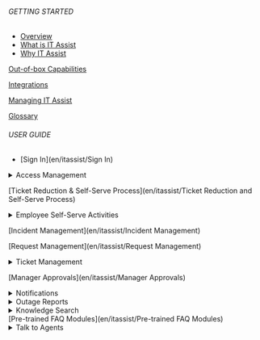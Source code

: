 ###### GETTING STARTED

- [Overview](en/itassist/Overview#overview)
- [What is IT Assist](en/itassist/Overview#what-is-it-assist)
- [Why IT Assist](en/itassist/Overview#why-it-assist)

[Out-of-box Capabilities](en/itassist/Out-of-box%20Capabilities)

[Integrations](en/itassist/Integrations)

[Managing IT Assist](en/itassist/Managing%20IT%20Assist)

[Glossary](en/itassist/Glossary)

###### USER GUIDE

- [Sign In](en/itassist/Sign In)

<details >
  <summary>Access Management
  </summary>

  - [About Access Management](en/itassist/Access Management)
  - [Reset Password](en/itassist/Access Management#markdown-header-reset-password)
  - [Unlock Account](en/itassist/Access Management#markdown-header-unlock-account)
  - [Password Health Checks and Reminders](en/itassist/Access Management#markdown-header-password-health-checks-and-reminders)
  - [Configuration](en/itassist/Access Management#markdown-header-configuration)

  </details>

[Ticket Reduction & Self-Serve Process](en/itassist/Ticket Reduction and Self-Serve Process)

  <details >
  <summary>Employee Self-Serve Activities
  </summary>

  - [About](en/itassist/Employee Self-service Activities)
  - [Configuration](en/itassist/Employee Self-service Activities#markdown-header-configuration)

</details>

[Incident Management](en/itassist/Incident Management)

[Request Management](en/itassist/Request Management)

<details >
  <summary>Ticket Management
  </summary>
  - [About](en/itassist/Ticket Management)
  - [View Tickets](en/itassist/Ticket Management#markdown-header-view-tickets)
  - [Ticket Follow-up Actions](en/itassist/Ticket Management#markdown-header-ticket-follo-up-actions)
  - [Ticket Updates](en/itassist/Ticket Management#markdown-header-ticket-updates)

  </details>

[Manager Approvals](en/itassist/Manager Approvals)

<details >
  <summary>Notifications
  </summary>

  - [About](en/itassist/Notifications)
  - [Features](en/itassist/Notifications#markdown-header-features)
  - [Types of Notifications](en/itassist/Notifications#markdown-header-types-of-notifications)
  - [Ticket Updates](en/itassist/Notifications#markdown-header-ticket-updates)

  </details>

<details >
  <summary>Outage Reports
  </summary>

  - [About](en/itassist/Outage Reports)
  - [Configuration](en/itassist/Outage Reports#markdown-header-configuration)

  </details>
<details >
  <summary>Knowledge Search
  </summary>

  - [About](en/itassist/Knowledge Search)
  - [Features](en/itassist/Knowledge Search#markdown-header-features)

  </details>
[Pre-trained FAQ Modules](en/itassist/Pre-trained FAQ Modules)

<details >
  <summary>Talk to Agents
  </summary>

  - [About](en/itassist/Talk to Agent)
  - [Configuration](en/itassist/Talk to Agent#markdown-header-configuration)

  </details>